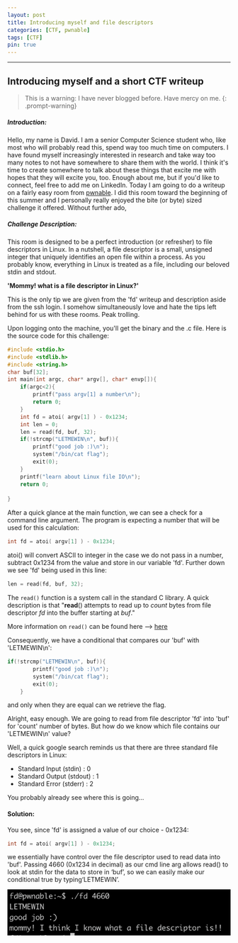 ```yaml
---
layout: post
title: Introducing myself and file descriptors
categories: [CTF, pwnable]
tags: [CTF]
pin: true
---
```

---
Introducing myself and a short CTF writeup
---


>This is a warning: I have never blogged before. Have mercy on me.
{: .prompt-warning}


##### **Introduction:** 
Hello, my name is David. I am a senior Computer Science student who, like most who will probably read this, spend way too much time on computers. I have found myself increasingly interested in research and take way too many notes to not have somewhere to share them with the world. I think it's time to create somewhere to talk about these things that excite me with hopes that they will excite you, too. Enough about me, but if you'd like to connect, feel free to add me on LinkedIn. Today I am going to do a writeup on a fairly easy room from [pwnable](https://pwnable.kr). I did this room toward the beginning of this summer and I personally really enjoyed the bite (or byte) sized challenge it offered. Without further ado,

##### **Challenge Description**: 
This room is designed to be a perfect introduction (or refresher) to file descriptors in Linux. In a nutshell, a file descriptor is a small, unsigned integer that uniquely identifies an open file within a process. As you probably know, everything in Linux is treated as a file, including our beloved stdin and stdout. 

**'Mommy! what is a file descriptor in Linux?'**

This is the only tip we are given from the 'fd' writeup and description aside from the ssh login. I somehow simultaneously love and hate the tips left behind for us with these rooms. Peak trolling.

Upon logging onto the machine, you'll get the binary and the .c file. Here is the source code for this challenge:

```c
#include <stdio.h>
#include <stdlib.h>
#include <string.h>
char buf[32];
int main(int argc, char* argv[], char* envp[]){
	if(argc<2){
		printf("pass argv[1] a number\n");
		return 0;
	}
	int fd = atoi( argv[1] ) - 0x1234;
	int len = 0;
	len = read(fd, buf, 32);
	if(!strcmp("LETMEWIN\n", buf)){
		printf("good job :)\n");
		system("/bin/cat flag");
		exit(0);
	}
	printf("learn about Linux file IO\n");
	return 0;

}
```

After a quick glance at the main function, we can see a check for a command line argument. The program is expecting a number that will be used for this calculation:
```c
int fd = atoi( argv[1] ) - 0x1234;
```

atoi() will convert ASCII to integer in the case we do not pass in a number, subtract 0x1234 from the value and store in our variable 'fd'. Further down we see 'fd' being used in this line:
```c
len = read(fd, buf, 32);
```
The `read()` function is a system call in the standard C library. A quick description is that "**read**() attempts to read up to _count_ bytes from file descriptor _fd_ into the buffer starting at _buf_." 

More information on `read()` can be found here –> [here](https://www.man7.org/linux/man-pages/man2/read.2.html)


Consequently, we have a conditional that compares our 'buf' with 'LETMEWIN\n':
```c
if(!strcmp("LETMEWIN\n", buf)){
		printf("good job :)\n");
		system("/bin/cat flag");
		exit(0);
	}
```
and only when they are equal can we retrieve the flag.

Alright, easy enough. We are going to read from file descriptor 'fd' into 'buf' for 'count' number of bytes. But how do we know which file contains our 'LETMEWIN\n' value?

Well, a quick google search reminds us that there are three standard file descriptors in Linux:
- Standard Input (stdin) : 0
- Standard Output (stdout) : 1
- Standard Error (stderr) : 2

You probably already see where this is going...

#### **Solution**:
You see, since 'fd' is assigned a value of our choice - 0x1234:

```c
int fd = atoi( argv[1] ) - 0x1234;
```
we essentially have control over the file descriptor used to read data into 'buf'. Passing 4660 (0x1234 in decimal) as our cmd line arg allows read() to look at stdin for the data to store in ‘buf’, so we can easily make our conditional true by typing‘LETMEWIN’.

![fd flag](/assets/CTF/pwnable/fd/fd_flag.jpg)
